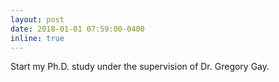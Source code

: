 ```yaml
---
layout: post
date: 2018-01-01 07:59:00-0400
inline: true
---
```


Start my Ph.D. study under the supervision of Dr. Gregory Gay.
